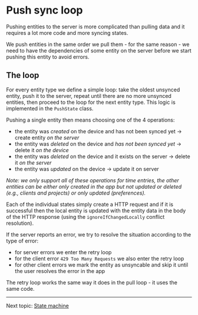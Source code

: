 Push sync loop
==============

Pushing entities to the server is more complicated than pulling data and it requires a lot more code and more syncing states.

We push entities in the same order we pull them - for the same reason - we need to have the dependencies of some entity on the server before we start pushing this entity to avoid errors.

The loop
--------

For every entity type we define a simple loop: take the oldest unsynced entity, push it to the server, repeat until there are no more unsynced entities, then proceed to the loop for the next entity type. This logic is implemented in the `PushState` class.

Pushing a single entity then means choosing one of the 4 operations:
- the entity was *created* on the device and has not been synced yet -> create entity _on the server_
- the entity was *deleted* on the device and *has not been synced yet* -> delete it _on the device_
- the entity was *deleted* on the device and it exists on the server -> delete it _on the server_
- the entity was *updated* on the device -> update it on server

_Note: we only support all of these operations for time entries, the other entities can be either only created in the app but not updated or deleted (e.g., clients and projects) or only updated (preferences)._

Each of the individual states simply create a HTTP request and if it is successful then the local entity is updated with the entity data in the body of the HTTP response (using the `ignoreIfChangedLocally` conflict resolution).

If the server reports an error, we try to resolve the situation according to the type of error:
- for server errors we enter the retry loop
- for the client error `429 Too Many Requests` we also enter the retry loop
- for other client errors we mark the entity as unsyncable and skip it until the user resolves the error in the app

The retry loop works the same way it does in the pull loop - it uses the same code.

---

Next topic: [State machine](state-machine.md)